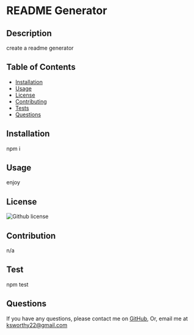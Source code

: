 # README Generator

  ## Description
  create a readme generator

  ## Table of Contents

  * [Installation](#Installation)
  * [Usage](#usage)
  * [License](#License)
  * [Contributing](#Contribution)
  * [Tests](#Test)
  * [Questions](#Questions)

  ## Installation

  npm i

  ## Usage
  enjoy

  ## License

![Github license](https://img.shields.io/badge/license-MIT-blue.svg)

  ## Contribution
  n/a

  ## Test

  npm test

  ## Questions
  If you have any questions, please contact me on [GitHub](http://github.com/oksimone), Or, email me at ksworthy22@gmail.com
